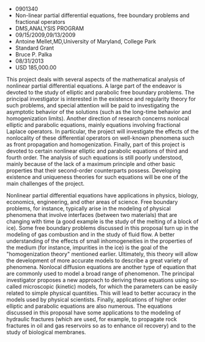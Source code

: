 
* 0901340
* Non-linear partial differential equations, free boundary problems and fractional operators
* DMS,ANALYSIS PROGRAM
* 09/15/2009,09/13/2009
* Antoine Mellet,MD,University of Maryland, College Park
* Standard Grant
* Bruce P. Palka
* 08/31/2013
* USD 185,000.00

This project deals with several aspects of the mathematical analysis of
nonlinear partial differential equations. A large part of the endeavor is
devoted to the study of elliptic and parabolic free boundary problems. The
principal investigator is interested in the existence and regularity theory for
such problems, and special attention will be paid to investigating the
asymptotic behavior of the solutions (such as the long-time behavior and
homogenization limits). Another direction of research concerns nonlocal elliptic
and parabolic equations, mainly equations involving fractional Laplace
operators. In particular, the project will investigate the effects of the
nonlocality of these differential operators on well-known phenomena such as
front propagation and homogenization. Finally, part of this project is devoted
to certain nonlinear elliptic and parabolic equations of third and fourth order.
The analysis of such equations is still poorly understood, mainly because of the
lack of a maximum principle and other basic properties that their second-order
counterparts possess. Developing existence and uniqueness theories for such
equations will be one of the main challenges of the project.

Nonlinear partial differential equations have applications in physics, biology,
economics, engineering, and other areas of science. Free boundary problems, for
instance, typically arise in the modeling of physical phenomena that involve
interfaces (between two materials) that are changing with time (a good example
is the study of the melting of a block of ice). Some free boundary problems
discussed in this proposal turn up in the modeling of gas combustion and in the
study of fluid flow. A better understanding of the effects of small
inhomogeneities in the properties of the medium (for instance, impurities in the
ice) is the goal of the "homogenization theory" mentioned earlier. Ultimately,
this theory will allow the development of more accurate models to describe a
great variety of phenomena. Nonlocal diffusion equations are another type of
equation that are commonly used to model a broad range of phenomenon. The
principal investigator proposes a new approach to deriving these equations using
so-called microscopic (kinetic) models, for which the parameters can be easily
related to simple physical quantities. This will lead to better accuracy in the
models used by physical scientists. Finally, applications of higher order
elliptic and parabolic equations are also numerous. The equations discussed in
this proposal have some applications to the modeling of hydraulic fractures
(which are used, for example, to propagate rock fractures in oil and gas
reservoirs so as to enhance oil recovery) and to the study of biological
membranes.
